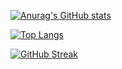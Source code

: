 <!-- General Github stats-->
[![Anurag's GitHub stats](https://github-readme-stats.vercel.app/api?username=davidjpeters&show_icons=true&theme=radical)](https://github.com/anuraghazra/github-readme-stats)

[![Top Langs](https://github-readme-stats.vercel.app/api/top-langs/?username=davidjpeters)](https://github.com/anuraghazra/github-readme-stats)

<!-- GitHub streak stats -->
[![GitHub Streak](https://github-readme-streak-stats.herokuapp.com/?user=davidjpeters)](https://git.io/streak-stats)
<!--
**davidjpeters/davidjpeters** is a ✨ _special_ ✨ repository because its `README.md` (this file) appears on your GitHub profile.

Here are some ideas to get you started:

- 🔭 I’m currently working on ...
- 🌱 I’m currently learning ...
- 👯 I’m looking to collaborate on ...
- 🤔 I’m looking for help with ...
- 💬 Ask me about ...
- 📫 How to reach me: ...
- 😄 Pronouns: ...
- ⚡ Fun fact: ...
-->
